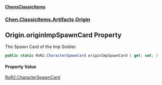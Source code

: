 #### [ChensClassicItems](index 'index')
### [Chen.ClassicItems.Artifacts](Chen_ClassicItems_Artifacts 'Chen.ClassicItems.Artifacts').[Origin](Chen_ClassicItems_Artifacts_Origin 'Chen.ClassicItems.Artifacts.Origin')
## Origin.originImpSpawnCard Property
The Spawn Card of the Imp Soldier.  
```csharp
public static RoR2.CharacterSpawnCard originImpSpawnCard { get; set; }
```
#### Property Value
[RoR2.CharacterSpawnCard](https://docs.microsoft.com/en-us/dotnet/api/RoR2.CharacterSpawnCard 'RoR2.CharacterSpawnCard')
